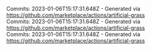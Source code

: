 Commits: 2023-01-06T15:17:31.648Z - Generated via https://github.com/marketplace/actions/artificial-grass
<br>
Commits: 2023-01-06T15:17:31.648Z - Generated via https://github.com/marketplace/actions/artificial-grass
<br>
Commits: 2023-01-06T15:17:31.648Z - Generated via https://github.com/marketplace/actions/artificial-grass
<br>
